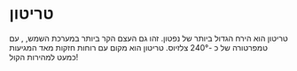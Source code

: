 # טריטון

טריטון הוא הירח הגדול ביותר של נפטון. זהו גם העצם הקר ביותר במערכת השמש, , עם
טמפרטורה של כ -240° צלזיוס. טריטון הוא מקום עם רוחות חזקות מאד המגיעות כמעט
למהירות הקול!
